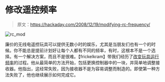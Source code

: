 # 修改遥控频率

> 原文：<https://hackaday.com/2008/12/19/modifying-rc-frequency/>

![rc_mod](img/75c9d5d1a5c4f75fcafab9f641fe6738.png "rc_mod")

廉价的无线电遥控玩具可以提供无数小时的娱乐，尤其是当朋友们也有一个的时候。你不能总是提前计划好让每个人都有不同的频率，有时，这根本不是一个选择。有一个解决方案，而且不是很难。【frickelkram】带我们经历了[改变玩具运行频率](http://www.instructables.com/id/Modding_Fisher_Price_72825_Formel_Junior_Fernlenkf/)的过程。他从最简单的方法开始，包括更换控制器中的一块，并简单地调整接收器。他指出，这经常失败，因为接收器不是为容易调整而制造的。即使第一种方法失败了，他也继续展示如何完成它。